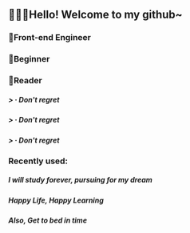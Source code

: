 ## <p>🚀🚀🚀Hello! Welcome to my github~</p>

### 🌈Front-end Engineer
### 🌱Beginner
### 📗Reader

##### > · Don't regret<br/>
##### > · Don't regret<br/>
##### > · Don't regret<br/>


### Recently used:


##### I will study forever, pursuing for my dream
##### Happy Life, Happy Learning
##### Also, Get to bed in time
